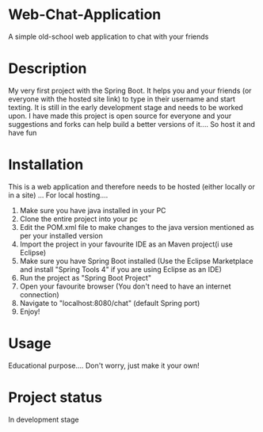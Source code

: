 # Web-Chat-Application
A simple old-school web application to chat  with your friends

# Description
My very first project with the Spring Boot. It helps you and your friends (or everyone with the hosted site link) 
to type in their username and start texting. It is still in the early development stage and needs to be worked upon.
I have made this project is open source for everyone and your suggestions and forks can help build a better versions 
of it.... So host it and have fun

# Installation
This is a web application and therefore needs to be hosted (either locally or in a site)
...
For local hosting....
1. Make sure you have java installed in your PC
2. Clone the entire project into your pc
3. Edit the POM.xml file to make changes to the java version mentioned as per your installed version
3. Import the project in your favourite IDE as an Maven project(i use Eclipse)
4. Make sure you have Spring Boot installed (Use the Eclipse Marketplace and install "Spring Tools 4" if you are using Eclipse as an IDE)
5. Run the project as "Spring Boot Project"
6. Open your favourite browser (You don't need to have an internet connection)
7. Navigate to "localhost:8080/chat" (default Spring port)
8. Enjoy!

# Usage
Educational purpose....
Don't worry, just make it your own!

# Project status
In development stage
